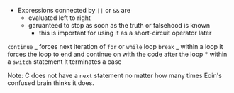 - Expressions connected by `||` or `&&` are
    - evaluated left to right
    - garuanteed to stop as soon as the truth or falsehood is known
        - this is important for using it as a short-circuit operator later

`continue` _ forces next iteration of `for` or `while` loop `break` _ within a
loop it forces the loop to end and continue on with the code after the loop \*
within a `switch` statement it terminates a case

Note: C does not have a `next` statement no matter how many times Eoin's
confused brain thinks it does.
